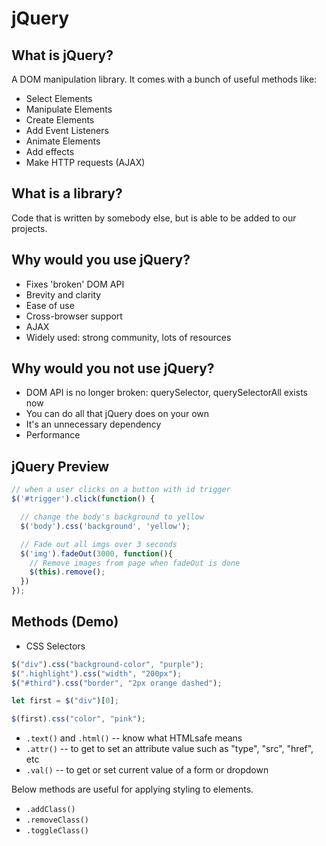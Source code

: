 # jQuery

## What is jQuery?

A DOM manipulation library.  It comes with a bunch of useful methods like:

- Select Elements
- Manipulate Elements
- Create Elements
- Add Event Listeners
- Animate Elements
- Add effects
- Make HTTP requests (AJAX)

## What is a library?

Code that is written by somebody else, but is able to be added to our projects.

## Why would you use jQuery?

- Fixes 'broken' DOM API
- Brevity and clarity
- Ease of use
- Cross-browser support
- AJAX
- Widely used:  strong community, lots of resources

## Why would you not use jQuery?

- DOM API is no longer broken:  querySelector, querySelectorAll exists now
- You can do all that jQuery does on your own
- It's an unnecessary dependency
- Performance

## jQuery Preview

```javascript
// when a user clicks on a button with id trigger
$('#trigger').click(function() {

  // change the body's background to yellow
  $('body').css('background', 'yellow');

  // Fade out all imgs over 3 seconds
  $('img').fadeOut(3000, function(){
    // Remove images from page when fadeOut is done
    $(this).remove();
  })
});
```

## Methods (Demo)

* CSS Selectors

```javascript
$("div").css("background-color", "purple");
$(".highlight").css("width", "200px");
$("#third").css("border", "2px orange dashed");

let first = $("div")[0];

$(first).css("color", "pink");
```

* `.text()` and `.html()` -- know what HTMLsafe means
* `.attr()` -- to get to set an attribute value such as "type", "src", "href", etc
* `.val()` -- to get or set current value of a form or dropdown

Below methods are useful for applying styling to elements.

* `.addClass()`
* `.removeClass()`
* `.toggleClass()`
